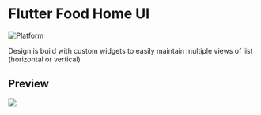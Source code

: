 # Flutter Food Home UI
 <a href="https://flutter.io">
    <img src="https://img.shields.io/badge/Platform-Flutter-yellow.svg"
      alt="Platform" />
  </a>

Design is build with custom widgets to easily maintain multiple views of list (horizontal or vertical)

## Preview

![](./art/smaple.gif)
